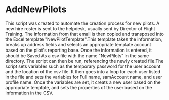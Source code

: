 # AddNewPilots
This script was created to automate the creation process for new pilots. A new hire roster is sent to the helpdesk,
usually sent by Director of Flight Training. The information from that email is then copied and transposed into the Excel 
template "NewPilotTemplate".This template takes the information, breaks up address fields and selects an appropriate 
template account based on the pilot's reporting base. Once the information is entered, it should be Saved As 
a csv file with the name "NewPilots" in the same directory. The script can then be run, referencing the newly 
created file.The script sets variables such as the temporary password for the user account and the location of the 
csv file. It then goes into a loop for each user listed in the file and sets the variables for Full name, samAccount 
name, and user profile name. Once the variables are set, it creats a new user based on the appropriate template, and
sets the properties of the user based on the information in the CSV.
